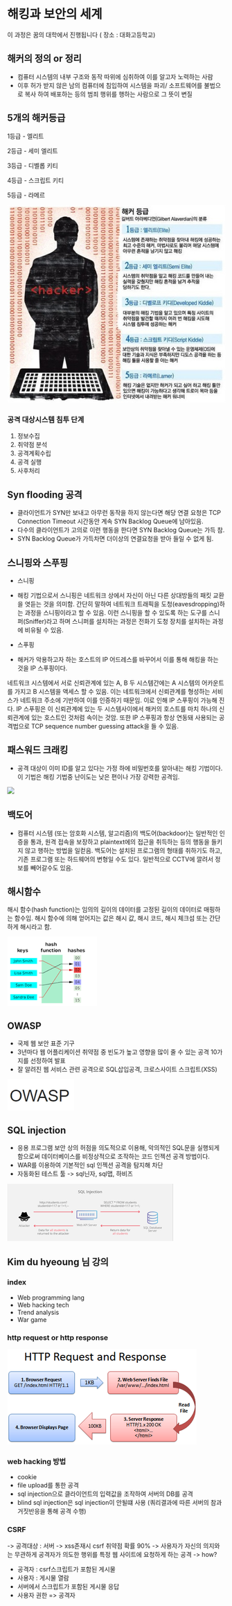 # 해킹과 보안의 세계

이 과정은 꿈의 대학에서 진행됩니다 ( 장소 : 대화고등학교)

## 해커의 정의 or 정리

- 컴퓨터 시스템의 내부 구조와 동작 따위에 심취하여 이를 알고자 노력하는 사람
-	이후 허가 받지 않은 남의 컴퓨터에 침입하여 시스템을 파괴/ 소프트웨어를 불법으로 복사 하여 배포하는 등의 범죄 행위를 행하는 사람으로 그 뜻이 변질

## 5개의 해커등급 

1등급 - 엘리트

2등급 - 세미 엘리트

3등급 - 디벨롭 키티

4등급 - 스크립트 키티

5등급 - 라메르

![](./img/weekhacker.jpg)

### 공격 대상시스템 침투 단계

1. 정보수집
2. 취약점 분석
3. 공격계획수립
4. 공격 실행
5. 사후처리

## Syn flooding 공격

- 클라이언트가 SYN만 보내고 아무런 동작을 하지 않는다면 해당 연결 요청은 TCP Connection Timeout 시간동안 계속 SYN Backlog Queue에 남아있음.
- 다수의 클라이언트가 고의로 이런 행동을 한다면 SYN Backlog Queue는 가득 참.
- SYN Backlog Queue가 가득차면 더이상의 연결요청을 받아 들일 수 없게 됨.

## 스니핑와 스푸핑

- 스니핑

 - 해킹 기법으로서 스니핑은 네트워크 상에서 자신이 아닌 다른 상대방들의 패킷 교환을 엿듣는 것을 의미함. 간단히 말하여 네트워크 트래픽을 도청(eavesdropping)하는 과정을 스니핑이라고 할 수 있음. 이런 스니핑을 할 수 있도록 하는 도구를 스니퍼(Sniffer)라고 하며 스니퍼를 설치하는 과정은 전화기 도청 장치를 설치하는 과정에 비유될 수 있음.

- 스푸핑

 - 해커가 악용하고자 하는 호스트의 IP 어드레스를 바꾸어서 이를 통해 해킹을 하는 것을 IP 스푸핑이다.

네트워크 시스템에서 서로 신뢰관계에 있는 A, B 두 시스템간에는 A 시스템의 어카운트를 가지고 B 시스템을 액세스 할 수 있음. 이는 네트워크에서 신뢰관계를 형성하는 서비스가 네트워크 주소에 기반하여 이를 인증하기 때문임. 이로 인해 IP 스푸핑이 가능해 진다. IP 스푸핑은 이 신뢰관계에 있는 두 시스템사이에서 해커의 호스트를 마치 하나의 신뢰관계에 있는 호스트인 것처럼 속이는 것암. 또한 IP 스푸핑과 항상 연동돼 사용되는 공격법으로 TCP sequence number guessing attack을 들 수 있음.

## 패스워드 크래킹 

- 공격 대상이 이미 ID를 알고 있다는 가정 하에 비밀번호를 알아내는 해킹 기법이다. 이 기법은 해킹 기법중 난이도는 낮은 편이나 가장 강력한 공격임.

![](./img/weekpswd.jpg)

## 백도어

- 컴퓨터 시스템 (또는 암호화 시스템, 알고리즘)의 백도어(backdoor)는 일반적인 인증을 통과, 원격 접속을 보장하고 plaintext에의 접근을 취득하는 등의 행동을 들키지 않고 행하는 방법을 일컫음. 백도어는 설치된 프로그램의 형태를 취하기도 하고, 기존 프로그램 또는 하드웨어의 변형일 수도 있다. 일반적으로 CCTV에 깔려서 정보를 빼어갈수도 있음.

## 해시함수

해시 함수(hash function)는 임의의 길이의 데이터를 고정된 길이의 데이터로 매핑하는 함수임. 해시 함수에 의해 얻어지는 값은 해시 값, 해시 코드, 해시 체크섬 또는 간단하게 해시라고 함.

![](./img/weekhash.png)

## OWASP 
-	국제 웹 보안 표준 기구
-	3년마다 웹 어플리케이션 취약점 중 빈도가 높고 영향을 많이 줄 수 있는 공격 10가지를 선정하여 발표
-	잘 알려진 웹 서비스 관련 공격으로 SQL삽입공격, 크로스사이트 스크립트(XSS)

![](./img/weekowasp.jpg)

## SQL injection
- 응용 프로그램 보안 상의 허점을 의도적으로 이용해, 악의적인 SQL문을 실행되게 함으로써 데이터베이스를 비정상적으로 조작하는 코드 인젝션 공격 방법이다.
-	WAR를 이용하여 기본적인 sql 인젝션 공격을 탐지해 차단
-	자동화된 테스트 툴 -> sql닌자, sql맵, 하비즈

![](./img/weeksqlin.png)

## Kim du hyeoung 님 강의

### index
 - Web programming lang
 - Web hacking tech
 - Trend analysis
 - War game

### http request or http response

![](./img/weekhttp.png)

### web hacking 방법
- cookie
- file upload를 통한 공격
- sql injection으로 클라이언트의 입력값을 조작하여 서버의 DB를 공격
- blind sql injection은 sql injection이 안될떄 사용 (쿼리결과에 따른 서버의 참과 거짓반응을 통해 공격 수행)

### CSRF
-> 공격대상 : 서버
-> xss존재시 csrf 취약점 확률 90%
-> 사용자가 자신의 의지와는 무관하게 공격자가 의도한 행위를 특정 웹 사이트에 요청하게 하는 공격
-> how?
 - 공격자 : csrf스크립트가 포함된 게시물
 - 사용자 : 게시물 열람
 - 서버에서 스크립트가 포함된 게시물 응답
 - 사용자 권한 => 공격자
